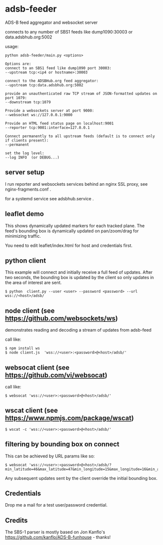 # adsb-feeder
ADS-B feed aggregator and websocket server

connects to any number of SBS1 feeds like dump1090:30003 or data.adsbhub.org:5002

usage:

```
python adsb-feeder/main.py <options>

Options are:
connect to an SBS1 feed like dump1090 port 30003:
--upstream tcp:<ip4 or hostname>:30003

connect to the ADSBHub.org feed aggregator:
--upstream tcp:data.adsbhub.org:5002

provide an unauthenticated raw TCP stream of JSON-formatted updates on port 1079:
--downstream tcp:1079

Provide a websockets server at port 9000:
--websocket ws://127.0.0.1:9000

Provide an HTML feed status page on localhost:9001
--reporter tcp:9001:interface=127.0.0.1

Connect permanently to all upstream feeds (default is to connect only if clients present):
--permanent

set the log level:
--log INFO  (or DEBUG...)
```
## server setup

I run reporter and websockets services behind an nginx SSL proxy, see nginx-fragments.conf .

for a systemd service see adsbhub.service .

## leaflet demo

This shows dynamically updated markers for each tracked plane. The feed's bounding box
is dynamically updated on pan/zoom/drag for minimizing traffic.


You need to edit leaflet/index.html for host and credentials first.

## python client

This example will connect and initially receive a full feed of updates. After
two seconds, the bounding box is updated by the client so only updates in the area
of interest are sent.
```
$ python  client.py --user <user> --password <password> --url wss://<host>/adsb/
```
## node client (see https://github.com/websockets/ws)
demonstrates reading and decoding a stream of updates from adsb-feed

call like:

```
$ npm install ws
$ node client.js  'wss://<user>:<password>@<host>/adsb/'
```
## websocat client (see https://github.com/vi/websocat)

call like:

```
$ websocat 'wss://<user>:<password>@<host>/adsb/'
```
## wscat client (see https://www.npmjs.com/package/wscat)

```
$ wscat -c 'wss://<user>:<password>@<host>/adsb/'
```

## filtering by bounding box on connect

This can be achieved by URL params like so:

```
$ websocat 'wss://<user>:<password>@<host>/adsb/?min_latitude=46&max_latitude=47&min_longitude=15&max_longitude=16&min_altitude=2000&max_altitude=4000'
```

Any subsequent updates sent by the client override the initial bounding box.

## Credentials

Drop me a mail for a test user/password credential.

## Credits
The SBS-1 parser is mostly based on Jon Kanflo's https://github.com/kanflo/ADS-B-funhouse - thanks!
